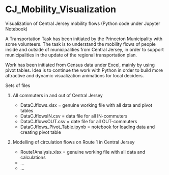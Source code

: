 # CJ_Mobility_Visualization
Visualization of Central Jersey mobility flows (Python code under Jupyter Notebook)

A Transportation Task has been initiated by the Princeton Municipality with some volunteers.
The task is to understand the mobility flows of people inside and outside of municipalities
from Central Jersey, in order to support municipalities in the update of the regional
transportation plan.

Work has been initiated from Census data under Excel, mainly by using pivot tables. Idea is
to continue the work with Python in order to build more attractive and dynamic visualization
animations for local deciders.

Sets of files

1. All commuters in and out of Central Jersey
   - DataCJflows.xlsx = genuine working file with all data and pivot tables
   - DataCJflowsIN.csv = data file for all IN-commuters
   - DataCJflowsOUT.csv = date file for all OUT-commuters
   - DataCJflows_Pivot_Table.ipynb = notebook for loading data and creating pivot table

2. Modelling of circulation flows on Route 1 in Central Jersey
   - Route1Analysis.xlsx = genuine working file with all data and calculations
   - ...
   - ...

